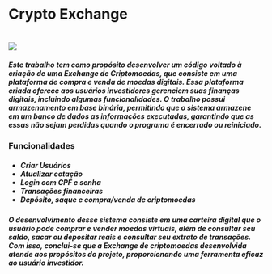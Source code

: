<h1 id="titulo">Crypto Exchange<h1> <img src="C:\Users\unifgdantas\Downloads\exchange-main\6433653-golden-bitcoin-coin-crypto-currency-golden-coin-bitcoin-symbol-on-black-background-vector-illustration-vetor" /img>
<h5>Este trabalho tem como propósito desenvolver um código voltado à criação de uma Exchange de Criptomoedas, que consiste em uma plataforma de compra e venda de moedas digitais. Essa plataforma criada oferece aos usuários investidores gerenciem suas finanças digitais, incluindo algumas funcionalidades. O trabalho possui armazenamento em base binária, permitindo que o sistema armazene em um banco de dados as informações executadas, garantindo que as essas não sejam perdidas quando o programa é encerrado ou reiniciado. </h5>

<h3 id="funcionalidades">Funcionalidades</h3>
<h5>
  <ul>
    <li>Criar Usuários</li>
    <li>Atualizar cotação</li>
    <li>Login com CPF e senha</li>
    <li>Transações financeiras</li>
    <li>Depósito, saque e compra/venda de criptomoedas</li>
</ul>
 <h5>O desenvolvimento desse sistema consiste em uma carteira digital que o usuário pode comprar e vender moedas virtuais, além de consultar seu saldo, sacar ou depositar reais e consultar seu extrato de transações. Com isso, conclui-se que a Exchange de criptomoedas desenvolvida atende aos propósitos do projeto, proporcionando uma ferramenta eficaz ao usuário investidor. </h5>
  
</h5>
